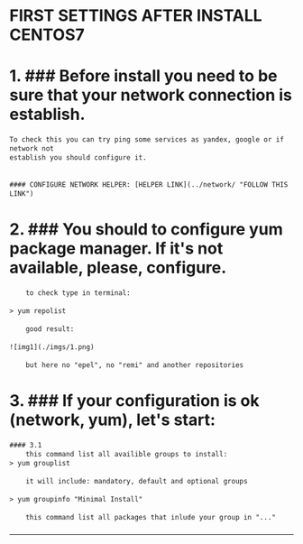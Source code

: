 # FIRST SETTINGS AFTER INSTALL CENTOS7
# 1. ### Before install you need to be sure that your network connection is establish.  
	To check this you can try ping some services as yandex, google or if network not  
	establish you should configure it.  


	#### CONFIGURE NETWORK HELPER: [HELPER LINK](../network/ "FOLLOW THIS LINK")  

# 2. ### You should to configure yum package manager. If it's not available, please, configure.  
		to check type in terminal:  
  
	> yum repolist  

		good result:  

	![img1](./imgs/1.png)

		but here no "epel", no "remi" and another repositories

# 3. ###  If your configuration is ok (network, yum), let's start:  
	#### 3.1
		this command list all availible groups to install:  
	> yum grouplist  

		it will include: mandatory, default and optional groups

	> yum groupinfo "Minimal Install"  

		this command list all packages that inlude your group in "..."  

###   
---  
